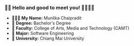 ### 🧸💗 Hello and good to meet you! 🙇🏻‍♀️✨
- 👩🏻‍💻 <b>My Name:</b> Munlika Chaipradit
- 🌈 <b>Degree:</b> Bachelor's Degree
- 🥫 <b>Faculty:</b> College of Arts, Media and Technology (CAMT)
- 🔧 <b>Major:</b> Software Engineering
- 🍟 <b>University:</b> Chiang Mai University

<!--
**munlikaCh/munlikaCh** is a ✨ _special_ ✨ repository because its `README.md` (this file) appears on your GitHub profile.

Here are some ideas to get you started:

- 🔭 I’m currently working on ...
- 🌱 I’m currently learning ...
- 👯 I’m looking to collaborate on ...
- 🤔 I’m looking for help with ...
- 💬 Ask me about ...
- 📫 How to reach me: ...
- 😄 Pronouns: ...
- ⚡ Fun fact: ...
-->
